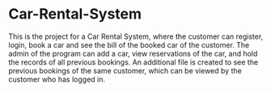 # Car-Rental-System

This is the project for a Car Rental System, where the customer can register, login, book a car and see the bill of the booked car of the customer. The admin of the program can
add a car, view reservations of the car, and hold the records of all previous bookings. An additional file is created to see the previous bookings of the same customer, which
can be viewed by the customer who has logged in.
